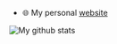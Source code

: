 - 🌐 My personal <a href="https://mfuentesg.dev" target="_blank">website</a>

![My github stats](https://github-readme-stats.vercel.app/api?username=mfuentesg&show_icons=true&count_private=true&theme=gruvbox&hide_border=false)
